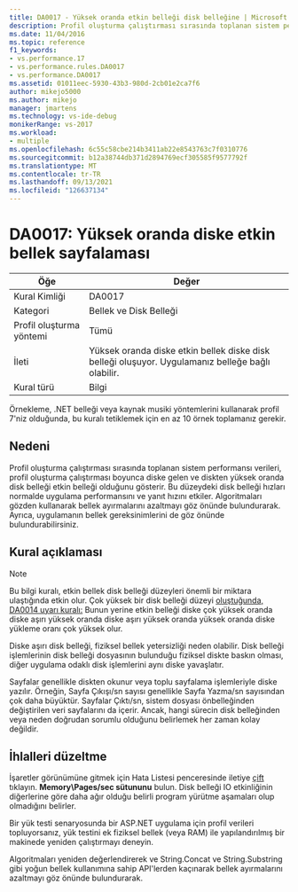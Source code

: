 ```yaml
---
title: DA0017 - Yüksek oranda etkin belleği disk belleğine | Microsoft Docs
description: Profil oluşturma çalıştırması sırasında toplanan sistem performansı verileri, profil oluşturma çalıştırması boyunca diske gelen ve diskten yüksek oranda disk belleği etkin belleği olduğunu gösterir.
ms.date: 11/04/2016
ms.topic: reference
f1_keywords:
- vs.performance.17
- vs.performance.rules.DA0017
- vs.performance.DA0017
ms.assetid: 01011eec-5930-43b3-980d-2cb01e2ca7f6
author: mikejo5000
ms.author: mikejo
manager: jmartens
ms.technology: vs-ide-debug
monikerRange: vs-2017
ms.workload:
- multiple
ms.openlocfilehash: 6c55c58cbe214b3411ab22e8543763c7f0310776
ms.sourcegitcommit: b12a38744db371d2894769ecf305585f9577792f
ms.translationtype: MT
ms.contentlocale: tr-TR
ms.lasthandoff: 09/13/2021
ms.locfileid: "126637134"
---
```

# <a name="da0017-high-rates-of-paging-active-memory-to-disk"></a>DA0017: Yüksek oranda diske etkin bellek sayfalaması

|Öğe|Değer|
|-|-|
|Kural Kimliği|DA0017|
|Kategori|Bellek ve Disk Belleği|
|Profil oluşturma yöntemi|Tümü|
|İleti|Yüksek oranda diske etkin bellek diske disk belleği oluşuyor. Uygulamanız belleğe bağlı olabilir.|
|Kural türü|Bilgi|

 Örnekleme, .NET belleği veya kaynak musiki yöntemlerini kullanarak profil 7'niz olduğunda, bu kuralı tetiklemek için en az 10 örnek toplamanız gerekir.

## <a name="cause"></a>Nedeni
 Profil oluşturma çalıştırması sırasında toplanan sistem performansı verileri, profil oluşturma çalıştırması boyunca diske gelen ve diskten yüksek oranda disk belleği etkin belleği olduğunu gösterir. Bu düzeydeki disk belleği hızları normalde uygulama performansını ve yanıt hızını etkiler. Algoritmaları gözden kullanarak bellek ayırmalarını azaltmayı göz önünde bulundurarak. Ayrıca, uygulamanın bellek gereksinimlerini de göz önünde bulundurabilirsiniz.

## <a name="rule-description"></a>Kural açıklaması

> [!NOTE]
> Bu bilgi kuralı, etkin bellek disk belleği düzeyleri önemli bir miktara ulaştığında etkin olur. Çok yüksek bir disk belleği düzeyi [oluştuğunda, DA0014 uyarı kuralı:](../profiling/da0014-extremely-high-rates-of-paging-active-memory-to-disk.md) Bunun yerine etkin belleği diske çok yüksek oranda diske aşırı yüksek oranda diske aşırı yüksek oranda yüksek oranda diske yükleme oranı çok yüksek olur.

 Diske aşırı disk belleği, fiziksel bellek yetersizliği neden olabilir. Disk belleği işlemlerinin disk belleği dosyasının bulunduğu fiziksel diskte baskın olması, diğer uygulama odaklı disk işlemlerini aynı diske yavaşlatır.

 Sayfalar genellikle diskten okunur veya toplu sayfalama işlemleriyle diske yazılır. Örneğin, Sayfa Çıkışı/sn sayısı genellikle Sayfa Yazma/sn sayısından çok daha büyüktür. Sayfalar Çıktı/sn, sistem dosyası önbelleğinden değiştirilen veri sayfalarını da içerir. Ancak, hangi sürecin disk belleğinden veya neden doğrudan sorumlu olduğunu belirlemek her zaman kolay değildir.

## <a name="how-to-fix-violations"></a>İhlalleri düzeltme
 İşaretler görünümüne gitmek için Hata Listesi penceresinde iletiye [çift](../profiling/marks-view.md) tıklayın. **Memory\Pages/sec sütununu** bulun. Disk belleği IO etkinliğinin diğerlerine göre daha ağır olduğu belirli program yürütme aşamaları olup olmadığını belirler.

 Bir yük testi senaryosunda bir ASP.NET uygulama için profil verileri topluyorsanız, yük testini ek fiziksel bellek (veya RAM) ile yapılandırılmış bir makinede yeniden çalıştırmayı deneyin.

 Algoritmaları yeniden değerlendirerek ve String.Concat ve String.Substring gibi yoğun bellek kullanımına sahip API'lerden kaçınarak bellek ayırmalarını azaltmayı göz önünde bulundurarak.
